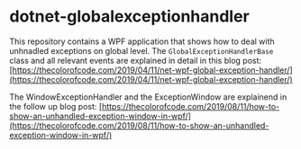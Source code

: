 # dotnet-globalexceptionhandler


This repository contains a WPF application that shows how to deal with unhnadled exceptions on global level. The `GlobalExceptionHandlerBase` class and all relevant events are explained in detail in this blog post: [https://thecolorofcode.com/2019/04/11/net-wpf-global-exception-handler/](https://thecolorofcode.com/2019/04/11/net-wpf-global-exception-handler/)

The WindowExceptionHandler and the ExceptionWindow are explainend in the follow up blog post: [https://thecolorofcode.com/2019/08/11/how-to-show-an-unhandled-exception-window-in-wpf/](https://thecolorofcode.com/2019/08/11/how-to-show-an-unhandled-exception-window-in-wpf/)

